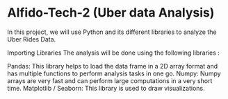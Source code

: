 # Alfido-Tech-2 (Uber data Analysis)
In this project, we will use Python and its different libraries to analyze the Uber Rides Data.

Importing Libraries
The analysis will be done using the following libraries : 

Pandas:  This library helps to load the data frame in a 2D array format and has multiple functions to perform analysis tasks in one go.
Numpy: Numpy arrays are very fast and can perform large computations in a very short time.
Matplotlib / Seaborn: This library is used to draw visualizations.
